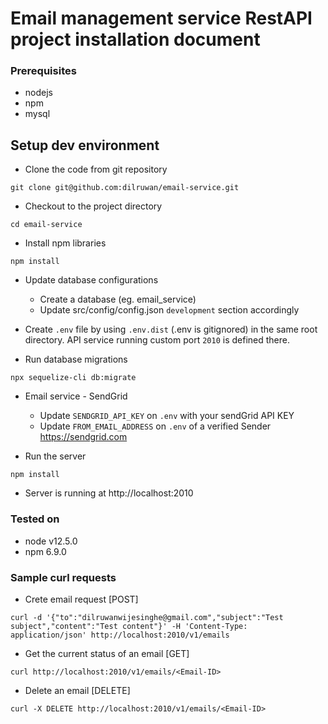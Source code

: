 # Email management service RestAPI project installation document

### Prerequisites

- nodejs
- npm
- mysql

## Setup dev environment

- Clone the code from git repository
```
git clone git@github.com:dilruwan/email-service.git
```

- Checkout to the project directory
```
cd email-service
```

- Install npm libraries
```
npm install
```
- Update database configurations
  - Create a database (eg. email_service)
  - Update src/config/config.json `development` section accordingly
- Create `.env` file by using `.env.dist` (.env is gitignored) in the same root directory. API service running custom port `2010` is defined there.

- Run database migrations
```
npx sequelize-cli db:migrate
```

- Email service - SendGrid
    - Update `SENDGRID_API_KEY` on `.env` with your sendGrid API KEY
    - Update `FROM_EMAIL_ADDRESS` on `.env` of a verified Sender
    https://sendgrid.com

- Run the server
```
npm install
```
   - Server is running at http://localhost:2010

### Tested on
  - node v12.5.0
  - npm 6.9.0

### Sample curl requests
- Crete email request [POST]
```
curl -d '{"to":"dilruwanwijesinghe@gmail.com","subject":"Test subject","content":"Test content"}' -H 'Content-Type: application/json' http://localhost:2010/v1/emails
```

- Get the current status of an email [GET]
```
curl http://localhost:2010/v1/emails/<Email-ID>
```

- Delete an email [DELETE]
```
curl -X DELETE http://localhost:2010/v1/emails/<Email-ID>
```
